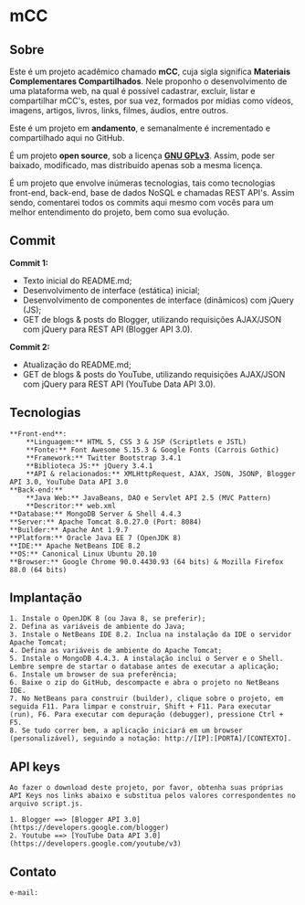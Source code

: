 # mCC

## Sobre
   
   Este é um projeto acadêmico chamado **mCC**, cuja sigla significa **Materiais Complementares Compartilhados**. Nele proponho o desenvolvimento de uma plataforma web, na qual é possível cadastrar, excluir, listar e compartilhar mCC's, estes, por sua vez, formados por mídias como vídeos, imagens, artigos, livros, links, filmes, áudios, entre outros.

   Este é um projeto em **andamento**, e semanalmente é incrementado e compartilhado aqui no GitHub.

   É um projeto **open source**, sob a licença [**GNU GPLv3**](https://www.gnu.org/licenses/gpl-3.0.pt-br.html). Assim, pode ser baixado, modificado, mas distribuído apenas sob a mesma licença.
   
   É um projeto que envolve inúmeras tecnologias, tais como tecnologias front-end, back-end, base de dados NoSQL e chamadas REST API's. Assim sendo, comentarei todos os commits aqui mesmo com vocês para um melhor entendimento do projeto, bem como sua evolução.

## Commit

   **Commit 1:**

   - Texto inicial do README.md; 
   - Desenvolvimento de interface (estática) inicial; 
   - Desenvolvimento de componentes de interface (dinâmicos) com jQuery (JS); 
   - GET de blogs & posts do Blogger, utilizando requisições AJAX/JSON com jQuery para REST API (Blogger API 3.0).

   **Commit 2:**
   
   - Atualização do README.md; 
   - GET de blogs & posts do YouTube, utilizando requisições AJAX/JSON com jQuery para REST API (YouTube Data API 3.0).
   
## Tecnologias

    **Front-end**:
        **Linguagem:** HTML 5, CSS 3 & JSP (Scriptlets e JSTL)
        **Fonte:** Font Awesome 5.15.3 & Google Fonts (Carrois Gothic)
        **Framework:** Twitter Bootstrap 3.4.1
        **Biblioteca JS:** jQuery 3.4.1
        **API & relacionados:** XMLHttpRequest, AJAX, JSON, JSONP, Blogger API 3.0, YouTube Data API 3.0
    **Back-end:**
        **Java Web:** JavaBeans, DAO e Servlet API 2.5 (MVC Pattern)
        **Descritor:** web.xml
    **Database:** MongoDB Server & Shell 4.4.3
    **Server:** Apache Tomcat 8.0.27.0 (Port: 8084)
    **Builder:** Apache Ant 1.9.7
    **Platform:** Oracle Java EE 7 (OpenJDK 8)
    **IDE:** Apache NetBeans IDE 8.2
    **OS:** Canonical Linux Ubuntu 20.10
    **Browser:** Google Chrome 90.0.4430.93 (64 bits) & Mozilla Firefox 88.0 (64 bits)

## Implantação

    1. Instale o OpenJDK 8 (ou Java 8, se preferir);
    2. Defina as variáveis de ambiente do Java;
    3. Instale o NetBeans IDE 8.2. Inclua na instalação da IDE o servidor Apache Tomcat;
    4. Defina as variáveis de ambiente do Apache Tomcat;
    5. Instale o MongoDB 4.4.3. A instalação inclui o Server e o Shell. Lembre sempre de startar o database antes de executar a aplicação;
    6. Instale um browser de sua preferência;
    6. Baixe o zip do GitHub, descompacte e abra o projeto no NetBeans IDE.
    7. No NetBeans para construir (builder), clique sobre o projeto, em seguida F11. Para limpar e construir, Shift + F11. Para executar (run), F6. Para executar com depuração (debugger), pressione Ctrl + F5.
    8. Se tudo correr bem, a aplicação iniciará em um browser (personalizável), seguindo a notação: http://[IP]:[PORTA]/[CONTEXTO].

## API keys

    Ao fazer o download deste projeto, por favor, obtenha suas próprias API Keys nos links abaixo e substitua pelos valores correspondentes no arquivo script.js.
   
    1. Blogger ==> [Blogger API 3.0](https://developers.google.com/blogger)
    2. Youtube ==> [YouTube Data API 3.0](https://developers.google.com/youtube/v3)

## Contato

    e-mail: 
